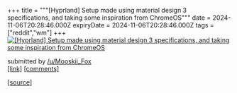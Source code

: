 +++
title = """[Hyprland] Setup made using material design 3 specifications, and taking some inspiration from ChromeOS"""
date = 2024-11-06T20:28:46.000Z
expiryDate = 2024-11-06T20:28:46.000Z
tags = ["reddit","wm"]
+++
[![[Hyprland] Setup made using material design 3 specifications, and taking some inspiration from ChromeOS](https://a.thumbs.redditmedia.com/pV24YVNLp6zHsgL-j8FyRp0r6NLyjzMBfGtTPxyIfv8.jpg "[Hyprland] Setup made using material design 3 specifications, and taking some inspiration from ChromeOS")](https://www.reddit.com/r/unixporn/comments/1gl88ow/hyprland_setup_made_using_material_design_3/)

submitted by [/u/Mooskii\_Fox](https://www.reddit.com/user/Mooskii_Fox)  
[\[link\]](https://www.reddit.com/gallery/1gl88ow) [\[comments\]](https://www.reddit.com/r/unixporn/comments/1gl88ow/hyprland_setup_made_using_material_design_3/)

[[source]](https://www.reddit.com/r/unixporn/comments/1gl88ow/hyprland_setup_made_using_material_design_3/)
